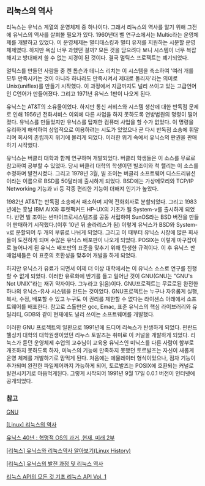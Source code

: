 
## 리눅스의 역사

리눅스는 유닉스 계열의 운영체제 중 하나이다. 그래서 리눅스의 역사를 알기 위해 그전에 유닉스의 역사를 살펴볼 필요가 있다. 1960년대 벨 연구소에서는 Multic라는 운영체제를 개발하고 있었다. 이 운영체제는 멀티태스킹과 멀티 유저를 지원하는 시분할 운영체제였다. 하지만 욕심 너무 과했던 걸까? 모든 것을 담으려다 보니 시스템이 너무 복잡해지고 방대해져 쓸 수 없는 지경이 된 것이다. 결국 멀틱스 프로젝트는 폐기되었다. 

멀틱스를 만들던 사람들 중 켄 톰슨과  데니스 리치는 이 시스템을 축소하여 '여러 개를 모두 만족시키는 것이 아니라 하나라도 만족시켜서 제대로 돌리자'라는 의미로 Unix(uniflex)를 만들기 시작했다. 이 과정에서 지금까지도 널리 쓰이고 있는 고급언어인 C언어가 만들어졌다. 그리고 1971년 유닉스 1판이 나오게 된다. 

유닉스는 AT&T의 소유물이었다. 하지만 통신 서비스와 시스템 생산에 대한 반독점 문제로 인해 1956년 전화서비스 이외에 다른 사업을 하지 못하도록 연방법원의 명령이 떨어졌다. 유닉스를 만들었지만 유닉스를 탑재한 컴퓨터 사업을 할 수가 없었다. 이 명령을 유리하게 해석하여 상업적으로 이용하려는 시도가 있었으나 곧 다시 반독점 소송에 휘말리며 회사의 존립까지 위기에 몰리게 되었다. 이러한 위기 속에서 유닉스의 판권을 판매하기 시작했다. 

유닉스는 버클리 대학과 함께 연구하며 개발되었다. 버클리 학생들은 이 소스를 무료로 참고하여 공부할 수 있었따. 당시 버클리 대학의 학생이던 빌조이와 척 핼리는 이 소스를 수정하며 발전시켰다. 그리고 1978년 3월, 빌 조이는 버클리 소프트웨어 디스드리뷰션이라는 이름으로 BSD를 50달러에 출시하게 되었다. BSD에는 가상메모리와 TCP/IP Networking 기능과 vi 등 각종 편리한 기능이 더해져 인기가 높았다. 

1982년 AT&T는 반독점 소송에서 패소하며 지역 전화회사로 분할되었다. 그리고 1983년에는 훗날 IBM AIX와 휴렛팩커드 HP-UX의 기초가 될 System-v를 출시하게 되었다. 반면 빌 조이는 썬마이크로시스템즈를 공동 서립하여 SunOS라는 BSD 버전을 만들어 판매하기 시작했다.(이후 10년 뒤 솔라리스가 됨) 이렇게 유닉스가 BSD와 System-v로 분할되어 두 개의 부류로 나뉘게 되었다. 그리고 이 때부터 유닉스 시장에 많은 회사들이 도전하게 되며 수많은 유닉스 배포판이 나오게 되었다. POSIX는 이렇게 마구잡이로 늘어나게 된 유닉스 배포판의 표준을 맞추기 위해 탄생한 규격이다. 이 후 유닉스 판매업체들은 이 표준의 호환성을 맞추어 개발을 하게 되었다. 

하지만 유닉스가 유료가 되면서 이제 더 이상 대학에서는 이 유닉스 소스로 연구를 진행할 수 없게 되었다. 이러한 유료화에 반기를 들고 일어난 것이 GNU(GNU는 "GNU's Not UNIX"라는 재귀 약자이다. 그누라고 읽음)이다. GNU프로젝트는 무료로된 완전한 하나의 유닉스-유사 시스템을 만드는 것이었다. GNU프로젝트는 누구나 자유롭게 실행, 복사, 수정, 배포할 수 있고 누구도 이 권리를 제한할 수 없다는 라이센스 아래에서 소프트웨어를 배포한다. 참고로 스톨만은 gcc, Emac, 표준 유닉스의 핵심 라이브러리와 유틸리티, GDB와 같이 현재에도 널리 쓰이는 소프트웨어를 개발했다. 

이러한 GNU 프로젝트의 일환으로 1991년에 드디어 리눅스가 탄생하게 되었다. 핀란드 헬싱키 대학의 대학원생이었던 리누스 토발즈는 취미로 이 커널을 개발하게 되었다. 리눅스가 듣던 운영체제 수업의 교수님이 교육용 유닉스인 미닉스를 다른 사람이 함부로 개조하지 못하도록 하자, 미눅스의 기능에 만족하지 못했던 토르발즈는 자신이 새롭게 운영 체제를 개발하기로 맘먹게 된다. 처음에는 에뮬레이터 형식이었으나, 점차 기능이 추가되며 완전한 파일제어까지 가능하게 되어, 토르발즈는 POSIX에 호환되는 커널로 발전시키기로 마음먹게된다. 그렇게 시작되어 1991년 9월 17일  0.0.1 버전이 인터넷에 공개되었다.

### 참고
[GNU](https://ko.wikipedia.org/wiki/GNU)

[[Linux] 리눅스의 역사](https://proneer.tistory.com/entry/Unix-%EC%9C%A0%EB%8B%89%EC%8A%A4%EB%A6%AC%EB%88%85%EC%8A%A4%EC%9D%98-%EA%B5%AC%EC%A1%B0)

[](http://www.kisdi.re.kr/imagedata/pdf/10/1020041201.pdf)

[유닉스 40년 : 혁명적 OS의 과거, 현재, 미래 2부](http://www.itworld.co.kr/print/56556)

[[리눅스] 유닉스와 리눅스역사 알아보기(Linux History)](http://egloos.zum.com/rousalome/v/9998820)

[[리눅스] 유닉스의 발전 과정 및 리눅스 역사](https://12bme.tistory.com/220)

[리눅스 API의 모든 것 기초 리눅스 API Vol. 1](https://book.naver.com/bookdb/book_detail.nhn?bid=6947007)